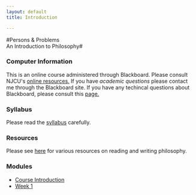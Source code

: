 ```yaml
---
layout: default
title: Introduction

---
```


#Persons & Problems <br> An Introduction to Philosophy#

### Computer Information ###

This is an online course administered through Blackboard. Please consult NJCU's [online resources.](http://www.njcu.edu/onlinelearning/enrolled-students/) If you have *academic questions* please contact me through the Blackboard site. If you have any techincal questions about Blackboard, please consult this [page.](http://www.njcu.edu/onlinelearning/getting-help/)

### Syllabus  ###

Please read the [syllabus](Syllabus.pdf) carefully. 


### Resources ###

Please see [here](Resources/) for various resources on reading and writing philosophy.  



### Modules ###


+ [Course Introduction](0)
+ [Week 1](1)
